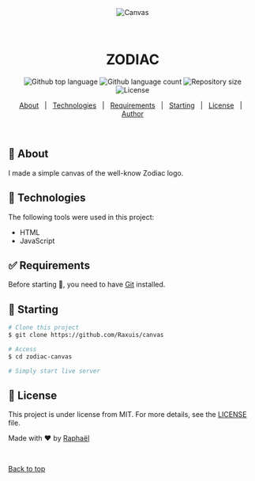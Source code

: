 <div align="center" id="top"> 
  <img src="./.github/app.gif" alt="Canvas" />

  &#xa0;

  <!-- <a href="https://canvas.netlify.app">Demo</a> -->
</div>

<h1 align="center">ZODIAC</h1>

<p align="center">
  <img alt="Github top language" src="https://img.shields.io/github/languages/top/Raxuis/zodiac-canvas?color=56BEB8">

  <img alt="Github language count" src="https://img.shields.io/github/languages/count/Raxuis/zodiac-canvas?color=56BEB8">

  <img alt="Repository size" src="https://img.shields.io/github/repo-size/Raxuis/zodiac-canvas?color=56BEB8">

  <img alt="License" src="https://img.shields.io/github/license/Raxuis/zodiac-canvas?color=56BEB8">

  <!-- <img alt="Github issues" src="https://img.shields.io/github/issues/Raxuis/canvas?color=56BEB8" /> -->

  <!-- <img alt="Github forks" src="https://img.shields.io/github/forks/Raxuis/canvas?color=56BEB8" /> -->

  <!-- <img alt="Github stars" src="https://img.shields.io/github/stars/Raxuis/canvas?color=56BEB8" /> -->
</p>

<!-- Status -->

<!-- <h4 align="center"> 
	🚧  Canvas 🚀 Under construction...  🚧
</h4> 

<hr> -->

<p align="center">
  <a href="#dart-about">About</a> &#xa0; | &#xa0; 
  <a href="#rocket-technologies">Technologies</a> &#xa0; | &#xa0;
  <a href="#white_check_mark-requirements">Requirements</a> &#xa0; | &#xa0;
  <a href="#checkered_flag-starting">Starting</a> &#xa0; | &#xa0;
  <a href="#memo-license">License</a> &#xa0; | &#xa0;
  <a href="https://github.com/Raxuis" target="_blank">Author</a>
</p>

<br>

## :dart: About ##

I made a simple canvas of the well-know Zodiac logo.
## :rocket: Technologies ##

The following tools were used in this project:

- HTML
- JavaScript

## :white_check_mark: Requirements ##

Before starting :checkered_flag:, you need to have [Git](https://git-scm.com) installed.

## :checkered_flag: Starting ##

```bash
# Clone this project
$ git clone https://github.com/Raxuis/canvas

# Access
$ cd zodiac-canvas

# Simply start live server

```

## :memo: License ##

This project is under license from MIT. For more details, see the [LICENSE](LICENSE.md) file.


Made with :heart: by <a href="https://github.com/Raxuis" target="_blank">Raphaël</a>

&#xa0;

<a href="#top">Back to top</a>
